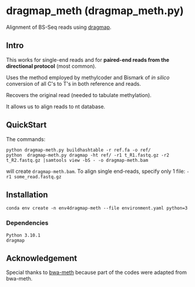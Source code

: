 # dragmap_meth (dragmap_meth.py)

Alignment of BS-Seq reads using [dragmap](https://github.com/Illumina/DRAGMAP). 

## Intro

This works for single-end reads and for **paired-end reads from the
directional protocol** (most common).

Uses the method employed by methylcoder and Bismark of *in silico*
conversion of all C's to T's in both reference and reads.

Recovers the original read (needed to tabulate methylation).

It allows us to align reads to nt database. 

## QuickStart

The commands:

```
python dragmap-meth.py buildhashtable -r ref.fa -o ref/
python  dragmap-meth.py dragmap -ht ref/ -r1 t_R1.fastq.gz -r2 t_R2.fastq.gz |samtools view -bS - -o dragmap-meth.bam
```

will create `dragmap-meth.bam`. 
To align single end-reads, specify only 1 file: `-r1 some_read.fastq.gz`

## Installation

```
conda env create -n env4dragmap-meth --file environment.yaml python=3
```

### Dependencies

```
Python 3.10.1
dragmap
```

## Acknowledgement

Special thanks to [bwa-meth](https://github.com/brentp/bwa-meth) because part of the codes were adapted from bwa-meth. 

